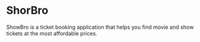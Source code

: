 # ShorBro
ShowBro is a ticket booking application that helps you find movie and show tickets at the most affordable prices.
